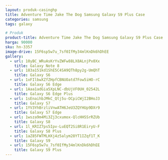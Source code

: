 ```yaml
---
layout: produk-casinghp
title: Adventure Time Jake The Dog Samsung Galaxy S9 Plus Case
categories: samsung
tags: galaxy

# Produk
product-title: Adventure Time Jake The Dog Samsung Galaxy S9 Plus Case
harga: 90000
sku: hn-3357
image-drive: 15F6sp5w7u_7sf0IfMy34mlKnDk6hDhEE
gallery:
  - url: 10yBC_WRuAsKrYvZWFw88LX8ALnjPx0Xx
    title: Galaxy Note 8
  - url: 183a151kd1ShE5C4SA9QTh8py2g-UmQhT
    title: Galaxy S6
  - url: 1xFIlbwXZfZHpfCBNUOatd7Fow5iHO-rC
    title: Galaxy S6 Edge
  - url: 1Aaa1adGia5XpLNC-dbUjVF0UH_02542L
    title: Galaxy S6 Edge Plus
  - url: 1sEnaihbJMkC_Qtj5u-OCpiCWjI2BHoJ3
    title: Galaxy S7
  - url: 1YV3YhBrzliVnwATH6JeU3ZQYHUp9DXr9
    title: Galaxy S7 Edge
  - url: 1wsza9m4Mi3Zj3cxumox-QlcHHSSrRZUb
    title: Galaxy S8
  - url: 1l_KRIZ7ps5Ipv-LuEQT2Si8R1EiryU-F
    title: Galaxy S8 Plus
  - url: 1aZ85FWTMLHXj4z5alym28YT1IZqf1T_K
    title: Galaxy S9
  - url: 15F6sp5w7u_7sf0IfMy34mlKnDk6hDhEE
    title: Galaxy S9 Plus
---
```

